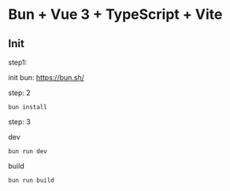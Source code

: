 # Bun + Vue 3 + TypeScript + Vite

## Init

step1:

init bun: https://bun.sh/

step: 2

`bun install`

step: 3

dev

`bun run dev`

build

`bun run build`
